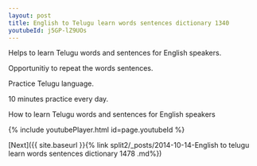```yaml
---
layout: post
title: English to Telugu learn words sentences dictionary 1340 
youtubeId: j5GP-lZ9UOs
---
```

 
 
Helps to learn Telugu words and sentences for English speakers.

Opportunitiy to repeat the words sentences. 

Practice Telugu language. 
 
10 minutes practice every day. 
 
How to learn Telugu words and sentences for English speakers 
 
{% include youtubePlayer.html id=page.youtubeId %}
 
 
[Next]({{ site.baseurl }}{% link  split2/_posts/2014-10-14-English to telugu learn words sentences dictionary 1478 .md%})
 
